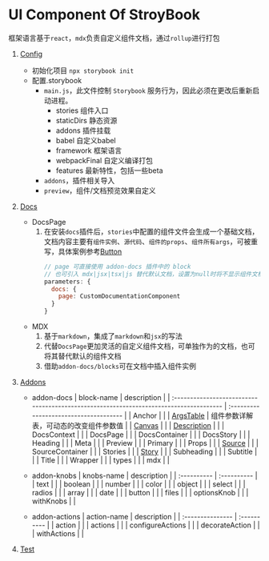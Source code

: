 # UI Component Of StroyBook

框架语言基于`react`，`mdx`负责自定义组件文档，通过`rollup`进行打包

1. [Config](!https://storybook.js.org/docs/react/configure/overview)
   *  初始化项目 `npx storybook init`  
   *  配置.storybook  
        * `main.js`，此文件控制 `Storybook` 服务行为，因此必须在更改后重新启动进程。  
            * stories 组件入口
            * staticDirs 静态资源
            * addons 插件挂载
            * babel 自定义babel
            * framework 框架语言
            * webpackFinal 自定义编译打包
            * features 最新特性，包括一些beta
        * `addons`，插件相关导入
        * `preview`，组件/文档预览效果自定义

2. [Docs](!https://storybook.js.org/docs/react/writing-docs/introduction)  
   * DocsPage  
      1. 在安装`docs`插件后，`stories`中配置的组件文件会生成一个基础文档，文档内容主要有`组件实例`、`源代码`、`组件的props`、`组件所有args`，可被重写，具体案例参考[Button](./packages/Button/index.stories.tsx)
          ```JavaScript
          // page 可直接使用 addon-docs 插件中的 block
          // 也可引入 mdx|jsx|tsx|js 替代默认文档，设置为null时将不显示组件文档
          parameters: {
            docs: {
              page: CustomDocumentationComponent
            }
          }
          ```
   * MDX   
     1. 基于`markdown`，集成了`markdown`和`jsx`的写法  
     2. 代替`DocsPage`更加灵活的自定义组件文档，可单独作为的文档，也可将其替代默认的组件文档
     3. 借助`addon-docs/blocks`可在文档中插入组件实例

3. [Addons](!https://storybook.js.org/docs/react/addons/introduction)  
   * addon-docs
      | block-name                                                                             | description                            |
      | :------------------------------------------------------------------------------------- | :------------------------------------- |
      | Anchor                                                                                 |                                        |
      | [ArgsTable](!https://storybook.js.org/docs/react/writing-docs/doc-block-argstable)     | 组件参数详解表，可动态的改变组件参数值 |
      | [Canvas](!https://storybook.js.org/docs/react/writing-docs/doc-block-canvas)           |                                        |
      | [Description](!https://storybook.js.org/docs/react/writing-docs/doc-block-description) |                                        |
      | DocsContext                                                                            |                                        |
      | DocsPage                                                                               |                                        |
      | DocsContainer                                                                          |                                        |
      | DocsStory                                                                              |                                        |
      | Heading                                                                                |                                        |
      | Meta                                                                                   |                                        |
      | Preview                                                                                |                                        |
      | Primary                                                                                |                                        |
      | Props                                                                                  |                                        |
      | [Source](!https://storybook.js.org/docs/react/writing-docs/doc-block-source)           |                                        |
      | SourceContainer                                                                        |                                        |
      | Stories                                                                                |                                        |
      | [Story](!https://storybook.js.org/docs/react/writing-docs/doc-block-story)             |                                        |
      | Subheading                                                                             |                                        |
      | Subtitle                                                                               |                                        |
      | Title                                                                                  |                                        |
      | Wrapper                                                                                |                                        |
      | types                                                                                  |                                        |
      | mdx                                                                                    |                                        |

   * addon-knobs
      | knobs-name  | description |
      | :---------- | :---------- |
      | text        |             |
      | boolean     |             |
      | number      |             |
      | color       |             |
      | object      |             |
      | select      |             |
      | radios      |             |
      | array       |             |
      | date        |             |
      | button      |             |
      | files       |             |
      | optionsKnob |             |
      | withKnobs   |             |

   * addon-actions
      | action-name      | description |
      | :--------------- | :---------- |
      | action           |             |
      | actions          |             |
      | configureActions |             |
      | decorateAction   |             |
      | withActions      |             |

4. [Test](!https://storybook.js.org/docs/react/writing-tests/introduction)
